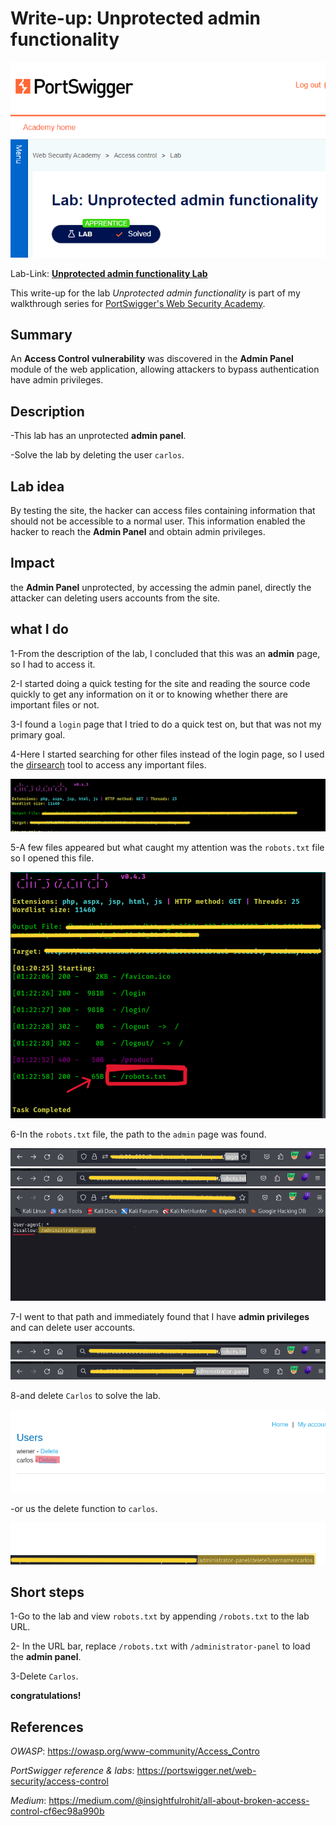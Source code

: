 # Write-up: Unprotected admin functionality


![logo](img/logo.png)

Lab-Link: __[Unprotected admin functionality Lab](https://portswigger.net/web-security/access-control/lab-unprotected-admin-functionality)__

This write-up for the lab *Unprotected admin functionality* is part of my walkthrough series for [PortSwigger's Web Security Academy](https://portswigger.net/web-security).

## Summary

An __Access Control vulnerability__ was discovered in the __Admin Panel__ module of the web application, allowing attackers to bypass authentication have admin privileges.

## Description

-This lab has an unprotected **admin panel**.

-Solve the lab by deleting the user `carlos`.

## Lab idea

By testing the site, the hacker can access files containing information that should not be accessible to a normal user. This information enabled the hacker to reach the **Admin Panel** and obtain admin privileges.

## Impact

the __Admin Panel__ unprotected, by accessing the admin panel, directly the attacker can deleting users accounts from the site.

## what I do

1-From the description of the lab, I concluded that this was an **admin** page, so I had to access it.

2-I started doing a quick testing for the site and reading the source code quickly to get any information on it or to knowing whether there are important files or not.

3-I found a `login` page that I tried to do a quick test on, but that was not my primary goal.

4-Here I started searching for other files instead of the login page, so I used the [dirsearch](https://github.com/maurosoria/dirsearch) tool to access any important files.

![](img/dirsearch.png.png)

5-A few files appeared but what caught my attention was the `robots.txt` file so I opened this file. 

![](img/dirsearch_result.png.png)

6-In the `robots.txt` file, the path to the `admin` page was found.

![](img/login.png.png)
![](img/go_robots.txt..png.png)
![](img/robots_file.png.png)

7-I went to that path and immediately found that I have **admin privileges** and can delete user accounts.

![](img/go_robots.txt..png.png)
![](img/go_admin_panel.png.png)

8-and delete `Carlos` to solve the lab.

![](img/admin_panel.png.png)

-or us the delete function to `carlos`.

![](img/delete_function.png.png)

## Short steps

1-Go to the lab and view `robots.txt` by appending `/robots.txt` to the lab URL.
	
2- In the URL bar, replace `/robots.txt` with `/administrator-panel` to load the **admin panel**. 
	
3-Delete `Carlos`.
	
__congratulations!__

## References

*OWASP*: https://owasp.org/www-community/Access_Contro

*PortSwigger reference & labs*: https://portswigger.net/web-security/access-control

*Medium*: https://medium.com/@insightfulrohit/all-about-broken-access-control-cf6ec98a990b